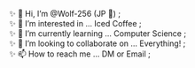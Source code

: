 ✨ 👋 Hi, I’m @Wolf-256 (JP 🐺) ; <br>
✨ 👀 I’m interested in ... Iced Coffee ; <br>
✨ 🌱 I’m currently learning ... Computer Science ; <br>
✨ 💞️ I’m looking to collaborate on ... Everything! ; <br>
✨ 📫 How to reach me ... DM or Email ; <br> 

<!---🐺
Wolf-256/Wolf-256 is a ✨ special ✨ repository because its `README.md` (this file) appears on your GitHub profile.
You can click the Preview link to take a look at your changes.
🐺--->
